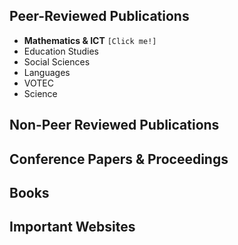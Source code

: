 
## Peer-Reviewed Publications
- **Mathematics & ICT** `[Click me!]`
- Education Studies
- Social Sciences
- Languages
- VOTEC
- Science
  
## Non-Peer Reviewed Publications
## Conference Papers & Proceedings
## Books
## Important Websites




